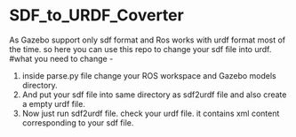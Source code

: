 # SDF_to_URDF_Coverter
As Gazebo support only sdf format and Ros works with urdf format most of the time. so here you can use this repo to change your sdf
file into urdf.
#what you need to change - 
1. inside parse.py file change your ROS workspace and Gazebo models directory.
2. And put your sdf file into same directory as sdf2urdf file and also create a empty urdf file.
3. Now just run sdf2urdf file.
check your urdf file. it contains xml content corresponding to your sdf file.
